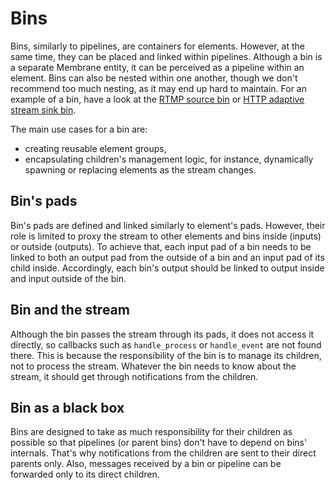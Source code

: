 # Bins

Bins, similarly to pipelines, are containers for elements. However, at the same time, they can be placed and linked within pipelines. Although a bin is a separate Membrane entity, it can be perceived as a pipeline within an element. Bins can also be nested within one another, though we don't recommend too much nesting, as it may end up hard to maintain. For an example of a bin, have a look at the [RTMP source bin](https://github.com/membraneframework/membrane_rtmp_plugin/blob/master/lib/membrane_rtmp_plugin/rtmp/source/bin.ex) or [HTTP adaptive stream sink bin](https://github.com/membraneframework/membrane_http_adaptive_stream_plugin/blob/master/lib/membrane_http_adaptive_stream/sink_bin.ex).

The main use cases for a bin are:
- creating reusable element groups,
- encapsulating children's management logic, for instance, dynamically spawning or replacing elements as the stream changes.

## Bin's pads

Bin's pads are defined and linked similarly to element's pads. However, their role is limited to proxy the stream to other elements and bins inside (inputs) or outside (outputs). To achieve that, each input pad of a bin needs to be linked to both an output pad from the outside of a bin and an input pad of its child inside. Accordingly, each bin's output should be linked to output inside and input outside of the bin.

## Bin and the stream

Although the bin passes the stream through its pads, it does not access it directly, so callbacks such as `handle_process` or `handle_event` are not found there. This is because the responsibility of the bin is to manage its children, not to process the stream. Whatever the bin needs to know about the stream, it should get through notifications from the children.

## Bin as a black box

Bins are designed to take as much responsibility for their children as possible so that pipelines (or parent bins) don't have to depend on bins' internals. That's why notifications from the children are sent to their direct parents only. Also, messages received by a bin or pipeline can be forwarded only to its direct children.
